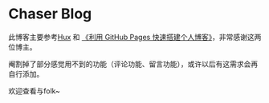 # Chaser Blog

此博客主要参考[Hux](https://github.com/Huxpro/huxpro.github.io) 和 [《利用 GitHub Pages 快速搭建个人博客》](http://www.jianshu.com/p/e68fba58f75c)，非常感谢这两位博主。

阉割掉了部分感觉用不到的功能（评论功能、留言功能），或许以后有这需求会再自行添加。

欢迎查看与folk~
